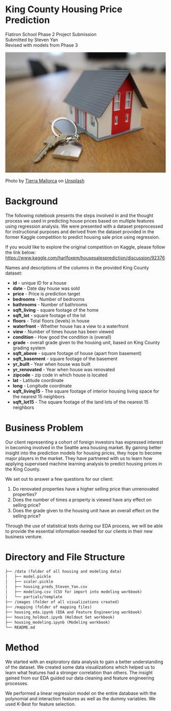 # King County Housing Price Prediction

Flatiron School Phase 2 Project Submission<br />
Submitted by Steven Yan<br />
Revised with models from Phase 3<br />

<img src="images/cover_photo.jpg">

<span>Photo by <a href="https://unsplash.com/@tierramallorca?utm_source=unsplash&amp;utm_medium=referral&amp;utm_content=creditCopyText">Tierra Mallorca</a> on <a href="https://unsplash.com/s/photos/real-estate?utm_source=unsplash&amp;utm_medium=referral&amp;utm_content=creditCopyText">Unsplash</a></span>

# Background

The following notebook presents the steps involved in and the thought process we used in predicting house prices based on multiple features using regression analysis. We were presented with a dataset preprocessed for instructional purposes and derived from the dataset provided in the former Kaggle competition to predict housing sale price using regression.

If you would like to explore the original competition on Kaggle, please follow the link below:
https://www.kaggle.com/harlfoxem/housesalesprediction/discussion/92376

Names and descriptions of the columns in the provided King County dataset:
* **id** - unique ID for a house
* **date** - Date day house was sold
* **price** - Price is prediction target
* **bedrooms** - Number of bedrooms
* **bathrooms** - Number of bathrooms
* **sqft_living** - square footage of the home
* **sqft_lot** - square footage of the lot
* **floors** - Total floors (levels) in house
* **waterfront** - Whether house has a view to a waterfront
* **view** - Number of times house has been viewed
* **condition** - How good the condition is (overall)
* **grade** - overall grade given to the housing unit, based on King County grading system
* **sqft_above** - square footage of house (apart from basement)
* **sqft_basement** - square footage of the basement
* **yr_built** - Year when house was built
* **yr_renovated** - Year when house was renovated
* **zipcode** - zip code in which house is located
* **lat** - Latitude coordinate
* **long** - Longitude coordinate
* **sqft_living15** - The square footage of interior housing living space for the nearest 15 neighbors
* **sqft_lot15** - The square footage of the land lots of the nearest 15 neighbors

# Business Problem

Our client representing a cohort of foreign investors has expressed interest in becoming involved in the Seattle area housing market. By gaining better insight into the prediction models for housing prices, they hope to become major players in the market. They have partnered with us to learn how applying supervised machine learning analysis to predict housing prices in the King County.

We set out to answer a few questions for our client:

1. Do renovated properties have a higher selling price than unrenovated properties?
2. Does the number of times a property is viewed have any effect on selling price?
3. Does the grade given to the housing unit have an overall effect on the selling price?

Through the use of statistical tests during our EDA process, we will be able to provide the essential information needed for our clients in their new business venture.


# Directory and File Structure

```root
├── /data (folder of all housing and modeling data)
│   ├── model.pickle
│   ├── scaler.pickle
│   ├── housing_preds_Steven_Yan.csv
│   ├── modeling.csv (CSV for import into modeling workbook)
│   └── partials/template
├── /images (folder of all visualizations created)
├── /mapping (folder of mapping files)
├── housing_eda.ipynb (EDA and Feature Engineering workbook)
├── housing_holdout.ipynb (Holdout Set workbook)
├── housing_modeling.ipynb (Modeling workbook)
└── README.md
```


# Method

We started with an exploratory data analysis to gain a better understanding of the dataset.  We created some data visualizations which helped us to learn what features had a stronger correlation than others.  The insight gained from our EDA guided our data cleaning and feature engineering processes.

We performed a linear regression model on the entire database with the polynomial and interaction features as well as the dummy variables.  We used K-Best for feature selection.
